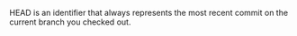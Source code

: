 HEAD is an identifier that always represents the most recent commit on
the current branch you checked out. 
